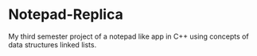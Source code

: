 # Notepad-Replica
My third semester project of a notepad like app in C++ using concepts of data structures linked lists.
